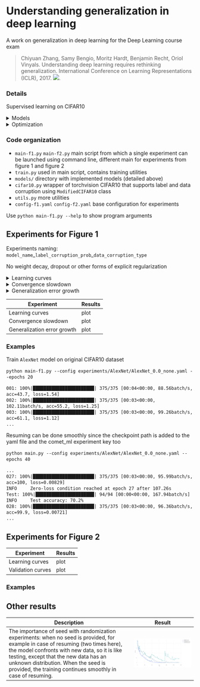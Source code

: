 # Understanding generalization in deep learning

A work on generalization in deep learning for the Deep Learning course exam

> Chiyuan Zhang, Samy Bengio, Moritz Hardt, Benjamin Recht, Oriol Vinyals. Understanding deep learning requires rethinking generalization. International Conference on Learning Representations (ICLR), 2017. ![](arXiv:1611.03530).

### Details

Supervised learning on CIFAR10

<details>
<summary>Models</summary>


- **MLP1** `models/simple_mlp.py`:
  - 1,200,000 params
  - `learning_rate=0.01`
- **MLP3** `models/simple_mlp.py`:
  - 1,700,000 params
  - `learning_rate=0.01`
- **AlexNetSmall** `models/alexnet.py`:
  - 1,380,000 params
  - `learning_rate=0.01`
- **InceptionSmall** `models/inception.py`:
  - 1,650,000 params
  - `learning_rate=0.1`
  - Comes with `bn=True`

</details>

<details>
<summary>Optimization</summary>

- Optimizer: SGD, `momentum=0.9`, decay factor `gamma=0.95` per epoch
- Loaders: `batch_size=128`

</details>

### Code organization

- `main-f1.py` `main-f2.py` main script from which a single experiment can be launched using command line, different main for experiments from figure 1 and figure 2
- `train.py` used in main script, contains training utilities
- `models/` directory with implemented models (detailed above)
- `cifar10.py` wrapper of torchvision CIFAR10 that supports label and data corruption using `ModifiedCIFAR10` class
- `utils.py` more utilities
- `config-f1.yaml` `config-f2.yaml` base configuration for experiments

Use `python main-f1.py --help` to show program arguments

## Experiments for Figure 1

Experiments naming: `model_name`\_`label_corruption_prob`\_`data_corruption_type`

No weight decay, dropout or other forms of explicit regularization

<details>
<summary>Learning curves</summary>

Loss per training step varying randomization test

- **True labels**: original CIFAR10 dataset `p=0.0`
- **Random labels**: dataset with random labels both train and test, probability (fraction) specified by `p=1.0`
- **Shuffled pixels**: a fixed pixels permutation is applied to train and test images
- **Random pixels**: different pixels permutation for each train and test image
- **Gaussian**: train and test images are generated according to a normal distribution with matching mean and std to the full dataset

Fixed architecture with varying randomization test
</details>

<details>
<summary>Convergence slowdown</summary>

Time to reach the interpolation threshold againts label corruption for each network. One must run 11 experiments for the corrution levels per 3 different architectures

We should see that as the label corruption level increases, the time to reach the interpolation threshold increases as well.
</details>

<details>
<summary>Generalization error growth</summary>

Test error at the interpolaton threshold against label corruption level for each network. Same as the previous experiment, just with another metric
</details>

| **Experiment** | **Results** |
| -------------- | ----------- |
| Learning curves | plot |
| Convergence slowdown | plot |
| Generalization error growth | plot |

### Examples

Train `AlexNet` model on original CIFAR10 dataset

```
python main-f1.py --config experiments/AlexNet/AlexNet_0.0_none.yaml --epochs 20
```

```
001: 100%|███████████████████████| 375/375 [00:04<00:00, 88.56batch/s, acc=43.7, loss=1.54]
002: 100%|███████████████████████| 375/375 [00:03<00:00, 102.11batch/s, acc=55.2, loss=1.25]
003: 100%|███████████████████████| 375/375 [00:03<00:00, 99.26batch/s, acc=61.1, loss=1.12]
...
```

Resuming can be done smoothly since the checkpoint path is added to the yaml file and the comet_ml experiment key too

```
python main.py --config experiments/AlexNet/AlexNet_0.0_none.yaml --epochs 40
```

```
...
027: 100%|███████████████████████| 375/375 [00:03<00:00, 95.99batch/s, acc=100, loss=0.00829]
INFO     Zero-loss condition reached at epoch 27 after 107.26s
Test: 100%|██████████████████████| 94/94 [00:00<00:00, 167.94batch/s]
INFO     Test accuracy: 70.2%
028: 100%|███████████████████████| 375/375 [00:03<00:00, 96.36batch/s, acc=99.9, loss=0.00721]
...
```

## Experiments for Figure 2

| **Experiment** | **Results** |
| -------------- | ----------- |
| Learning curves | plot |
| Validation curves | plot |

### Examples

## Other results

**Description** | **Result**
--------------- | -----------
The importance of seed with randomization experiments: when no seed is provided, for example in case of resuming (two times here), the model confronts with new data, so it is like testing, except that the new data has an unknown distribution. When the seed is provided, the training continues smoothly in case of resuming. | ![](src/plots/figures/seed_noseed.jpeg)
